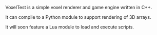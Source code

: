 VoxelTest is a simple voxel renderer and game engine written in C++. 

It can compile to a Python module to support rendering of 3D arrays.

It will soon feature a Lua module to load and execute scripts. 
